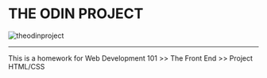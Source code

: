 # THE ODIN PROJECT
![theodinproject](http://www.theodinproject.com/assets/odin_head_silhouette_2_circle_simple_transparent-0d8dc8ac6f4f4f2fb13b1348201c7f07.gif)

------------------

This is a homework for Web Development 101 >> The Front End >> Project
HTML/CSS  

